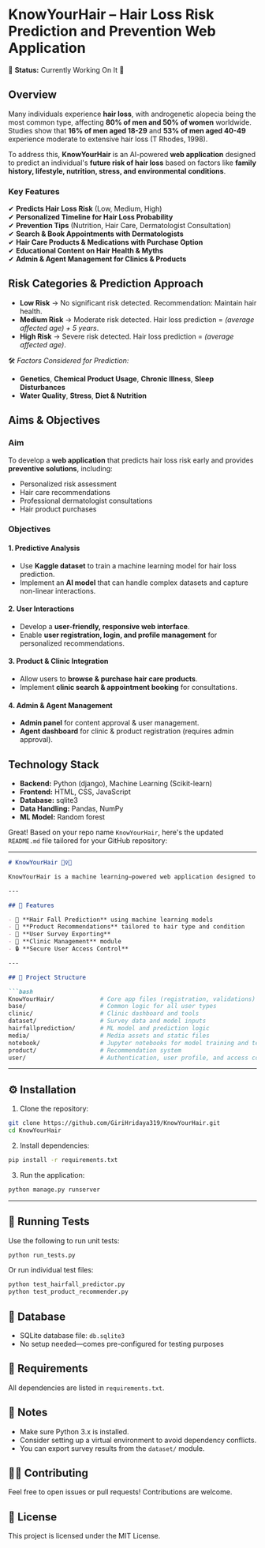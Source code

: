 # **KnowYourHair – Hair Loss Risk Prediction and Prevention Web Application**  
🚧 **Status:** Currently Working On It 🚧  

## **Overview**  
Many individuals experience **hair loss**, with androgenetic alopecia being the most common type, affecting **80% of men and 50% of women** worldwide. Studies show that **16% of men aged 18-29** and **53% of men aged 40-49** experience moderate to extensive hair loss (T Rhodes, 1998).  

To address this, **KnowYourHair** is an AI-powered **web application** designed to predict an individual's **future risk of hair loss** based on factors like **family history, lifestyle, nutrition, stress, and environmental conditions**.  

### **Key Features**  
✔ **Predicts Hair Loss Risk** (Low, Medium, High)  
✔ **Personalized Timeline for Hair Loss Probability**  
✔ **Prevention Tips** (Nutrition, Hair Care, Dermatologist Consultation)  
✔ **Search & Book Appointments with Dermatologists**  
✔ **Hair Care Products & Medications with Purchase Option**  
✔ **Educational Content on Hair Health & Myths**  
✔ **Admin & Agent Management for Clinics & Products**  

## **Risk Categories & Prediction Approach**  
- **Low Risk** → No significant risk detected. Recommendation: Maintain hair health.  
- **Medium Risk** → Moderate risk detected. Hair loss prediction = *(average affected age) + 5 years*.  
- **High Risk** → Severe risk detected. Hair loss prediction = *(average affected age)*.  

🛠 *Factors Considered for Prediction:*  
- **Genetics**, **Chemical Product Usage**, **Chronic Illness**, **Sleep Disturbances**  
- **Water Quality**, **Stress**, **Diet & Nutrition**  

## **Aims & Objectives**  
### **Aim**  
To develop a **web application** that predicts hair loss risk early and provides **preventive solutions**, including:  
- Personalized risk assessment  
- Hair care recommendations  
- Professional dermatologist consultations  
- Hair product purchases  

### **Objectives**  
#### **1. Predictive Analysis**  
- Use **Kaggle dataset** to train a machine learning model for hair loss prediction.  
- Implement an **AI model** that can handle complex datasets and capture non-linear interactions.  

#### **2. User Interactions**  
- Develop a **user-friendly, responsive web interface**.  
- Enable **user registration, login, and profile management** for personalized recommendations.  

#### **3. Product & Clinic Integration**  
- Allow users to **browse & purchase hair care products**.  
- Implement **clinic search & appointment booking** for consultations.  

#### **4. Admin & Agent Management**  
- **Admin panel** for content approval & user management.  
- **Agent dashboard** for clinic & product registration (requires admin approval).  

## **Technology Stack**  
- **Backend:** Python (django), Machine Learning (Scikit-learn)  
- **Frontend:** HTML, CSS, JavaScript  
- **Database:** sqlite3
- **Data Handling:** Pandas, NumPy  
- **ML Model:** Random forest


Great! Based on your repo name `KnowYourHair`, here's the updated `README.md` file tailored for your GitHub repository:

---

```markdown
# KnowYourHair 💇‍♀️💡

KnowYourHair is a machine learning–powered web application designed to help users predict hair fall issues and recommend personalized hair care products based on survey data. The system also includes features for clinic and user management, survey exports, and access control.

---

## 🚀 Features

- 🧠 **Hair Fall Prediction** using machine learning models  
- 🧴 **Product Recommendations** tailored to hair type and condition  
- 📝 **User Survey Exporting**  
- 🏥 **Clinic Management** module  
- 🔒 **Secure User Access Control**

---

## 📁 Project Structure

```bash
KnowYourHair/             # Core app files (registration, validations)
base/                     # Common logic for all user types
clinic/                   # Clinic dashboard and tools
dataset/                  # Survey data and model inputs
hairfallprediction/       # ML model and prediction logic
media/                    # Media assets and static files
notebook/                 # Jupyter notebooks for model training and testing
product/                  # Recommendation system
user/                     # Authentication, user profile, and access control
```

---

## ⚙️ Installation

1. Clone the repository:
```bash
git clone https://github.com/GiriHridaya319/KnowYourHair.git
cd KnowYourHair
```

2. Install dependencies:
```bash
pip install -r requirements.txt
```

3. Run the application:
```bash
python manage.py runserver
```

---

## 🧪 Running Tests

Use the following to run unit tests:

```bash
python run_tests.py
```

Or run individual test files:
```bash
python test_hairfall_predictor.py
python test_product_recommender.py
```


## 📂 Database

- SQLite database file: `db.sqlite3`  
- No setup needed—comes pre-configured for testing purposes


## 📄 Requirements

All dependencies are listed in `requirements.txt`.


## 📌 Notes

- Make sure Python 3.x is installed.
- Consider setting up a virtual environment to avoid dependency conflicts.
- You can export survey results from the `dataset/` module.


## 🧑‍💻 Contributing

Feel free to open issues or pull requests! Contributions are welcome.


## 📃 License

This project is licensed under the MIT License.


